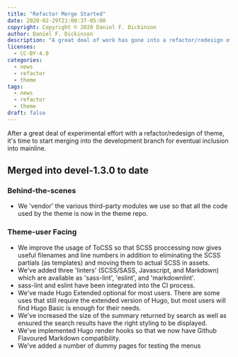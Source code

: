 ```yaml
---
title: "Refactor Merge Started"
date: 2020-02-29T21:00:37-05:00
copyright: Copyright © 2020 Daniel F. Dickinson
author: Daniel F. Dickinson
description: "A great deal of work has gone into a refactor/redesign of the theme, and now it is being merged into the development branch for eventual merge into mainline."
licenses:
  - CC-BY-4.0
categories:
  - news
  - refactor
  - theme
tags:
  - news
  - refactor
  - theme
draft: false
---
```


After a great deal of experimental effort with a refactor/redesign of
theme, it's time to start merging into the development branch for
eventual inclusion into mainline.

## Merged into devel-1.3.0 to date

### Behind-the-scenes

* We 'vendor' the various third-party modules we use so that all the
  code used by the theme is now in the theme repo.

### Theme-user Facing

* We improve the usage of ToCSS so that SCSS proccessing now gives
  useful filenames and line numbers in addition to eliminating the
  SCSS partials (as templates) and moving them to actual SCSS in
  assets.
* We've added three 'linters' (SCSS/SASS, Javascript, and Markdown)
  which are available as 'sass-lint', 'eslint', and 'markdownlint'.
* sass-lint and eslint have been integrated into the CI process.
* We've made Hugo Extended optional for most users.  There are some
  uses that still require the extended version of Hugo, but most users
  will find Hugo Basic is enough for their needs.
* We've increased the size of the summary returned by search as well as
  ensured the search results have the right styling to be displayed.
* We've implemented Hugo render hooks so that we now have Github
  Flavoured Markdown compatibility.
* We've added a number of dummy pages for testing the menus

